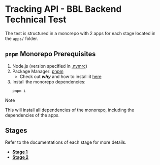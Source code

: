 # Tracking API - BBL Backend Technical Test

The test is structured in a monorepo with 2 apps for each stage located in the `apps/` folder.

## `pnpm` Monorepo Prerequisites
1. Node.js (version specified in [.nvmrc](./.nvmrc))
2. Package Manager: [pnpm](https://pnpm.io/es/installation)
    - Check out **_why_** and how to install it [here](https://gist.github.com/daguttt/89adeb45ef3cf6483c394e135ce6e9ec)
3. Install the monorepo dependencies:
    ```bash
    pnpm i
    ```

> [!NOTE]
> This will install all dependencies of the monorepo, including the dependencies of the apps.

## Stages

Refer to the documentations of each stage for more details.

- [**Stage 1**](./apps/stage-1/README.md)
- [**Stage 2**](./apps/stage-2/README.md)
